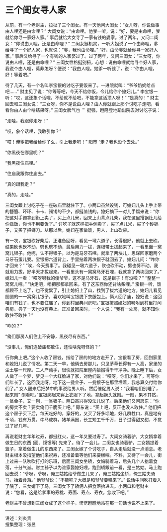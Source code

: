 # 三个闺女寻人家

从前，有一个老财主，拉扯了三个闺女。有一天他问大闺女：“女儿呀，你说做事由人哩还是由命哩？” 大闺女说：“由命哩。他爹一听，说：“好，要是由命哩，爹就给你寻一家好人家。” 事后就给大女寻了一家有钱的婆家。过了两年，又问二闺女：“你说由人哩，还是由命哩？” 二闺女挺机灵，一听大姐说了一个由命哩，爹给寻了一个好人家，也就说：“爹，我也由命哩。” “好，由命爹就给你寻一家好人家。” 事后又给寻了一个有钱的人家娶过了。过了两年，又问三闺女：“三女呀，你说由人哩，还是由命哩？” 三闺女性格挺别扭，心想：说由命哩就给寻个好人家，我说个由人哩，莫非怎呀？便说：“我由人哩。她爹一听戗了，说：“你由人哩，好！等着吧。”

待了几天，有一个名叫李宝银的讨吃子要饭来了。一进院就叫：“爷爷奶奶给点吧……” 财主见了说：“你等等吧，今天不给你饭，今儿给你个媳妇儿。” 李宝银一听：“哎，这还象个话哩，不给就不给吧，不能拿这活顶人呀！” “是真的！” 财主回去和三闺女说：“三女呀，你不是说由人哩？由人你就跟上那个讨吃子走吧，看看你由人由个啥结果呀。” 三闺女脾气也 ＂ 挺强，瞪隆登地蹈出院去对讨吃子说：

“走哇，我跟你走呀！”

“哎，象个话哩，我敢引你？”

“哎！俺爹把我给给你了么，引上我走吧！” 阳市 “走？我也没个去处。”

“你黑夜在哪里呢？”

“我黑夜住庙哩。”

“住庙我跟你住庙去。”

“真的跟我走？”

“真的，走哇。”

三闺女跟上讨吃子在一座破庙里就住下了。小两口虽然设钱，可媳妇儿头上手上带的簪簪、环环、卡卡、镯镯的不少，都挺值钱的。媳妇摘下一对儿手馏来说：“你把这对手镯拿到街上卖了，买上点儿米，回来上山背点儿柴，我在这里搭锅灶儿给你做饭，你也不用要饭了。” 讨吃子就这样把手例卖了，买了点儿米，买了个砂锅子，又买了把镰刀。从那以后，媳妇在家做饭，男人，上山砍柴。

有一次，宝银砍好柴后，正淮备回呀，看见一墩六道子，长得很好，他就上去砍。结果砍也砍不动，劈也劈不动，最后用力一拔，连根带土拔起来了，一看里面一窝窝儿银子。他呢，认不得银子，以为是马牙石哩。就拿了两块儿，思谋回家磨两个马牙石蛋儿耍。宝银把六道背上，手里拈着两块银子就回去了。媳妇儿问：“咋你才回来？” “唉，今天费事了。我碰见一墩六道子，砍也砍不动，劈也劈不动。我就用力拔，好半天才拔起来。一看里头有一窝窝马牙石哩，我就拿了两块回来了。” 媳妇儿一看：“哎呀呀我的傻爷爷，这不是马牙石，这是银子！有没啦？” “整整一窝窝儿哩。” “快走吧，咱把那都拿回来。有了这东西你还背啥柴哩。” 宝银一听，饭都顾不上吃了，也不觉累了，引上媳妇上了山，找到了拔六道的地方。媳妇儿看见圆圆的一一窝窝儿银子，喜欢地叫宝银脱下衣服包上。俩人回了庙，媳妇说：这回咱们有钱了，也不要住庙了，你到村里典间房吧。”宝银按照媳妇的吩咐到村里打问典房。典了一天也没有典上。正准备回来时，一个人说：“我有一处房，就不知你敢住不敢住？”

“咋的？”

“俺们那房人们住上不安静，黑夜尽有东西。”

“没事儿，俺们连破庙都敢住，还怕啥鬼呀怪的？”

行你典上吧。”这个人收了房钱，指给了房的的地方走开了。宝银看了房，回到家里和媳妇儿说了情况。第二天一早，他俩去房那儿，只见茅草长得有一人高，家里的尘土够一尺厚。二人产动手，很快就把院里屋内拾掇得千干净净。晚上睡下后，女人做了一个梦，梦见一个大红脸进了家，对他们说：“哎呀，你们才来了，可等你们年长了，这回我走呀。地下这一瓮金子、一瓮银子在那里埋着，我总算交付给你们了。” 女人醒来后把梦中的事说给男人听。然后催促男人说：“我看咱们别睡了，起来刨” 刨看吧。”宝银爬起来穿上衣服下了地，拿起镢头就刨。一刨，果不其然，一瓮金子，又一刨，一瓮银子。两口高兴得没法儿说了。后来他们又问房东：“你的房卖不卖？要卖俺们千脆买上吧。” 房东说：“买上吧，反正也没人敢住。” 他们把这个房子买下后，每天吃好的，穿好的，又买了好多顷地，好几群牲口，真是地有千顷，钱有万贯，牛马成群，猪羊满圈，长工短工千千万，日子过得甜又甜，不觉过了好几年。

再说老财主年年过寿，都挺红火，这一年又要过寿了。大闺女骑着驴，大女婿拿着做生日的东西 (面、馍馍等) 先来了。待了一会儿，二闺女也骑着驴，二女婿提着篮子，拿着做生儿的东西来了。三闺女嫁了个讨吃子，自从走后就没一点消息。老财主根本没指望他们来祝寿，还准备着等他们来要糕哩。不料，又待了一会儿，街上过来一队吹吹打打的乐班，后面三闺女坐轿，女婚骑着马，后头几个人抬着食落，十分气派。财主孙子以为谁家娶媳妇哩，跑到轿跟前一看，是三姑姑。马上跑回去说：“爷呀，爷呀，俺三姑姑给爷做生儿来了，俺三姑姑坐轿，俺三姑夫骑马，抬着食落。” 他爷爷说：“不能吧？大概是和爷爷要糕来了。” 说话中间吹打着入了院了，三女婿下了马，三闺女下了轿佣人把食落抬进去。小两口和老财主说：“您看，这是给爹事的寿桃、寿面、寿点、寿衣，您收下吧。”

老财主不曾想到三闺女成了这个样子，愣愣瞪瞪地站在那一句话也说不上来了。

---

讲述：刘炎贵  
搜集整理：张昱
